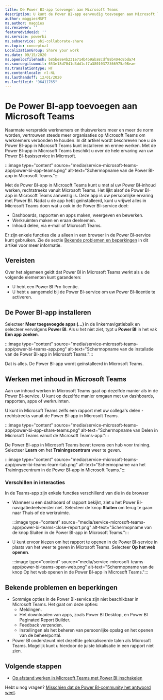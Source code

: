 ```yaml
---
title: De Power BI-app toevoegen aan Microsoft Teams
description: U kunt de Power BI-app eenvoudig toevoegen aan Microsoft Teams. Met de Power BI-app in Microsoft Teams beschikt u over de hele ervaring van uw Power BI-basisservice in Microsoft.
author: maggiesMSFT
ms.author: maggies
ms.reviewer: ''
featuredvideoid: ''
ms.service: powerbi
ms.subservice: pbi-collaborate-share
ms.topic: conceptual
LocalizationGroup: Share your work
ms.date: 09/15/2020
ms.openlocfilehash: b85be8e4b231e714b4b9aba8cdf88b404c8bda74
ms.sourcegitcommit: 653e18d7041d3dd1cf7a38010372366975a98eae
ms.translationtype: HT
ms.contentlocale: nl-NL
ms.lasthandoff: 12/01/2020
ms.locfileid: "96411765"
---
```

# <a name="add-the-power-bi-app-to-microsoft-teams"></a>De Power BI-app toevoegen aan Microsoft Teams

Naarmate verspreide werknemers en thuiswerkers meer en meer de norm worden, vertrouwen steeds meer organisaties op Microsoft Teams om werknemers verbonden te houden. In dit artikel wordt beschreven hoe u de Power BI-app in Microsoft Teams kunt installeren en ermee werken. Met de Power BI-app in Microsoft Teams beschikt u over de hele ervaring van uw Power BI-basisservice in Microsoft.

:::image type="content" source="media/service-microsoft-teams-app/power-bi-app-teams.png" alt-text="Schermopname van de Power BI-app in Microsoft Teams.":::

Met de Power BI-app in Microsoft Teams kunt u met al uw Power BI-inhoud werken, rechtstreeks vanuit Microsoft Teams. Het lijkt alsof de Power BI-app in Microsoft Teams aanwezig is. Deze app is uw persoonlijke ervaring met Power BI. Nadat u de app hebt geïnstalleerd, kunt u vrijwel alles in Microsoft Teams doen wat u ook in de Power BI-service doet:

- Dashboards, rapporten en apps maken, weergeven en bewerken.
- Werkruimten maken en eraan deelnemen.
- Inhoud delen, via e-mail of Microsoft Teams.

Er zijn enkele functies die u alleen in een browser in de Power BI-service kunt gebruiken. Zie de sectie [Bekende problemen en beperkingen](#known-issues-and-limitations) in dit artikel voor meer informatie.

## <a name="requirements"></a>Vereisten

Over het algemeen geldt dat Power BI in Microsoft Teams werkt als u de volgende elementen kunt garanderen:

- U hebt een Power BI Pro-licentie.
- U hebt u aangemeld bij de Power BI-service om uw Power BI-licentie te activeren.

## <a name="install-the-power-bi-app"></a>De Power BI-app installeren

Selecteer **Meer toegevoegde apps (...)** in de linkernavigatiebalk en selecteer vervolgens **Power BI**. Als u het niet ziet, typt u **Power BI** in het vak **Een app zoeken**.

:::image type="content" source="media/service-microsoft-teams-app/power-bi-teams-app.png" alt-text="Schermopname van de installatie van de Power BI-app in Microsoft Teams.":::

Dat is alles. De Power BI-app wordt geïnstalleerd in Microsoft Teams.

## <a name="interact-with-your-content-in-microsoft-teams"></a>Werken met inhoud in Microsoft Teams

Aan uw inhoud werken in Microsoft Teams gaat op dezelfde manier als in de Power BI-service. U kunt op dezelfde manier omgaan met uw dashboards, rapporten, apps of werkruimten. 

U kunt in Microsoft Teams zelfs een rapport met uw collega's delen - rechtstreeks vanuit de Power BI-app in Microsoft Teams.

:::image type="content" source="media/service-microsoft-teams-app/power-bi-app-share-teams.png" alt-text="Schermopname van Delen in Microsoft Teams vanuit de Microsoft Teams-app.":::

De Power BI-app in Microsoft Teams bevat tevens een hub voor training. Selecteer **Learn** om het **Trainingscentrum** weer te geven.

:::image type="content" source="media/service-microsoft-teams-app/power-bi-teams-learn-tab.png" alt-text="Schermopname van het Trainingscentrum in de Power BI-app in Microsoft Teams.":::

### <a name="differences-in-interactions"></a>Verschillen in interacties

In de Teams-app zijn enkele functies verschillend van die in de browser

- Wanneer u een dashboard of rapport bekijkt, ziet u het Power BI-navigatiedeelvenster niet. Selecteer de knop **Sluiten** om terug te gaan naar Thuis of de werkruimte.

    :::image type="content" source="media/service-microsoft-teams-app/power-bi-teams-close-report.png" alt-text="Schermopname van de knop Sluiten in de Power BI-app in Microsoft Teams.":::

- U kunt ervoor kiezen om het rapport te openen in de Power BI-service in plaats van het weer te geven in Microsoft Teams. Selecteer **Op het web openen**.

    :::image type="content" source="media/service-microsoft-teams-app/power-bi-teams-open-web.png" alt-text="Schermopname van de knop Op het web openen in de Power BI-app in Microsoft Teams.":::

## <a name="known-issues-and-limitations"></a>Bekende problemen en beperkingen

- Sommige opties in de Power BI-service zijn niet beschikbaar in Microsoft Teams. Het gaat om deze opties:
    - Meldingen.
    - Het downloaden van apps, zoals Power BI Desktop, en Power BI Paginated Report Builder.
    - Feedback verzenden.
    - Instellingen als het beheren van persoonlijke opslag en het openen van de beheerportal.
- Power BI ondersteunt niet dezelfde gelokaliseerde talen als Microsoft Teams. Mogelijk kunt u hierdoor de juiste lokalisatie in een rapport niet zien.

## <a name="next-steps"></a>Volgende stappen

- [Op afstand werken in Microsoft Teams met Power BI inschakelen](service-collaborate-microsoft-teams.md)

Hebt u nog vragen? [Misschien dat de Power BI-community het antwoord weet](https://community.powerbi.com/).
